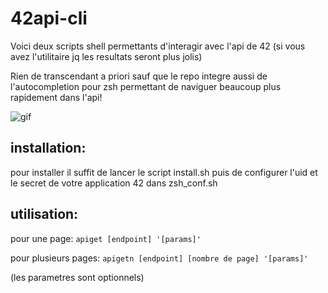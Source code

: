 # 42api-cli

Voici deux scripts shell permettants d'interagir avec l'api de 42 (si vous avez l'utilitaire jq les resultats seront plus jolis)

Rien de transcendant a priori sauf que le repo integre aussi de l'autocompletion pour zsh permettant de naviguer beaucoup plus rapidement dans l'api!

![gif](https://i.postimg.cc/Xvnj7Twf/ezgif-com-gif-maker.gif)

## installation:

pour installer il suffit de lancer le script install.sh puis de configurer l'uid et le secret de votre application 42 dans zsh_conf.sh

## utilisation:

pour une page:
`apiget [endpoint] '[params]'`

pour plusieurs pages:
`apigetn [endpoint] [nombre de page] '[params]'`

(les parametres sont optionnels)
